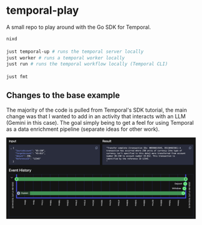 # temporal-play

A small repo to play around with the Go SDK for Temporal.

```bash
nixd

just temporal-up # runs the temporal server locally
just worker # runs a temporal worker locally
just run # runs the temporal workflow locally (Temporal CLI)

just fmt
```

## Changes to the base example

The majority of the code is pulled from Temporal's SDK tutorial, the main change was that I wanted to add in an activity that interacts with an LLM (Gemini in this case).
The goal simply being to get a feel for using Temporal as a data enrichment pipeline (separate ideas for other work).

![workflow](./assets/workflow_output.png)
